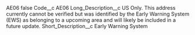 <?xml version="1.0" encoding="UTF-8"?>
<CustomMetadata xmlns="http://soap.sforce.com/2006/04/metadata" xmlns:xsi="http://www.w3.org/2001/XMLSchema-instance" xmlns:xsd="http://www.w3.org/2001/XMLSchema">
    <label>AE06</label>
    <protected>false</protected>
    <values>
        <field>Code__c</field>
        <value xsi:type="xsd:string">AE06</value>
    </values>
    <values>
        <field>Long_Description__c</field>
        <value xsi:type="xsd:string">US Only. This address currently cannot be verified but was identified by the Early Warning System (EWS) as belonging to a upcoming area and will likely be included in a future update.</value>
    </values>
    <values>
        <field>Short_Description__c</field>
        <value xsi:type="xsd:string">Early Warning System</value>
    </values>
</CustomMetadata>
